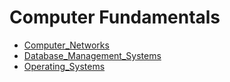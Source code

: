 # Computer Fundamentals

 * [Computer_Networks](./Computer_Networks)
 * [Database_Management_Systems](./Database_Management_Systems)
 * [Operating_Systems](./Operating_Systems)

